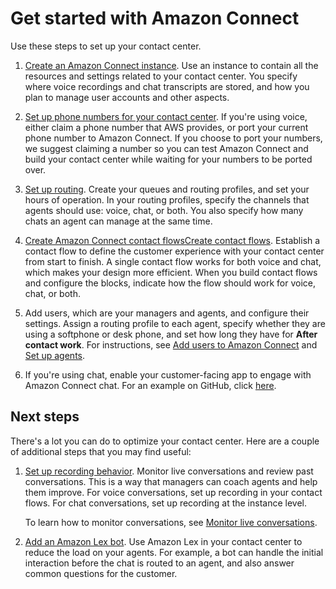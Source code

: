 # Get started with Amazon Connect<a name="amazon-connect-get-started"></a>

Use these steps to set up your contact center\.  

1. [Create an Amazon Connect instance](amazon-connect-instances.md)\. Use an instance to contain all the resources and settings related to your contact center\. You specify where voice recordings and chat transcripts are stored, and how you plan to manage user accounts and other aspects\. 

1. [Set up phone numbers for your contact center](contact-center-phone-number.md)\. If you're using voice, either claim a phone number that AWS provides, or port your current phone number to Amazon Connect\. If you choose to port your numbers, we suggest claiming a number so you can test Amazon Connect and build your contact center while waiting for your numbers to be ported over\. 

1. [Set up routing](connect-queues.md)\. Create your queues and routing profiles, and set your hours of operation\. In your routing profiles, specify the channels that agents should use: voice, chat, or both\. You also specify how many chats an agent can manage at the same time\.

1. [Create Amazon Connect contact flowsCreate contact flows](connect-contact-flows.md)\. Establish a contact flow to define the customer experience with your contact center from start to finish\. A single contact flow works for both voice and chat, which makes your design more efficient\. When you build contact flows and configure the blocks, indicate how the flow should work for voice, chat, or both\. 

1. Add users, which are your managers and agents, and configure their settings\. Assign a routing profile to each agent, specify whether they are using a softphone or desk phone, and set how long they have for **After contact work**\. For instructions, see [Add users to Amazon Connect](user-management.md) and [Set up agents](connect-agents.md)\. 

1. If you're using chat, enable your customer\-facing app to engage with Amazon Connect chat\. For an example on GitHub, click [here](https://github.com/amazon-connect/amazon-connect-chat-ui-examples/tree/master/cloudformationTemplates/asyncCustomerChatUX)\. 

## Next steps<a name="w122aac10b7"></a>

There's a lot you can do to optimize your contact center\. Here are a couple of additional steps that you may find useful: 

1. [Set up recording behavior](set-up-recordings.md)\. Monitor live conversations and review past conversations\. This is a way that managers can coach agents and help them improve\. For voice conversations, set up recording in your contact flows\. For chat conversations, set up recording at the instance level\. 

   To learn how to monitor conversations, see [Monitor live conversations](monitor-conversations.md)\.

1. [Add an Amazon Lex bot](amazon-lex.md)\. Use Amazon Lex in your contact center to reduce the load on your agents\. For example, a bot can handle the initial interaction before the chat is routed to an agent, and also answer common questions for the customer\. 